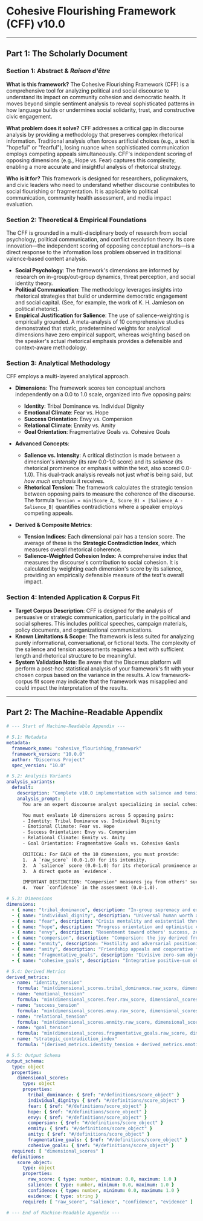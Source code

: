 # Cohesive Flourishing Framework (CFF) v10.0

---

## Part 1: The Scholarly Document

### Section 1: Abstract & *Raison d'être*

**What is this framework?**
The Cohesive Flourishing Framework (CFF) is a comprehensive tool for analyzing political and social discourse to understand its impact on community cohesion and democratic health. It moves beyond simple sentiment analysis to reveal sophisticated patterns in how language builds or undermines social solidarity, trust, and constructive civic engagement.

**What problem does it solve?**
CFF addresses a critical gap in discourse analysis by providing a methodology that preserves complex rhetorical information. Traditional analysis often forces artificial choices (e.g., a text is "hopeful" or "fearful"), losing nuance when sophisticated communication employs competing appeals simultaneously. CFF's independent scoring of opposing dimensions (e.g., Hope vs. Fear) captures this complexity, enabling a more accurate and insightful analysis of rhetorical strategy.

**Who is it for?**
This framework is designed for researchers, policymakers, and civic leaders who need to understand whether discourse contributes to social flourishing or fragmentation. It is applicable to political communication, community health assessment, and media impact evaluation.

### Section 2: Theoretical & Empirical Foundations

The CFF is grounded in a multi-disciplinary body of research from social psychology, political communication, and conflict resolution theory. Its core innovation—the independent scoring of opposing conceptual anchors—is a direct response to the information loss problem observed in traditional valence-based content analysis.

-   **Social Psychology**: The framework's dimensions are informed by research on in-group/out-group dynamics, threat perception, and social identity theory.
-   **Political Communication**: The methodology leverages insights into rhetorical strategies that build or undermine democratic engagement and social capital. (See, for example, the work of K. H. Jamieson on political rhetoric).
-   **Empirical Justification for Salience**: The use of salience-weighting is empirically grounded. A meta-analysis of 10 comprehensive studies demonstrated that static, predetermined weights for analytical dimensions have zero empirical support, whereas weighting based on the speaker's actual rhetorical emphasis provides a defensible and context-aware methodology.

### Section 3: Analytical Methodology

CFF employs a multi-layered analytical approach.

-   **Dimensions**: The framework scores ten conceptual anchors independently on a 0.0 to 1.0 scale, organized into five opposing pairs:
    -   **Identity**: Tribal Dominance vs. Individual Dignity
    -   **Emotional Climate**: Fear vs. Hope
    -   **Success Orientation**: Envy vs. Compersion
    -   **Relational Climate**: Enmity vs. Amity
    -   **Goal Orientation**: Fragmentative Goals vs. Cohesive Goals

-   **Advanced Concepts**:
    -   **Salience vs. Intensity**: A critical distinction is made between a dimension's *intensity* (its raw 0.0-1.0 score) and its *salience* (its rhetorical prominence or emphasis within the text, also scored 0.0-1.0). This dual-track analysis reveals not just *what* is being said, but *how much emphasis* it receives.
    -   **Rhetorical Tension**: The framework calculates the strategic tension between opposing pairs to measure the coherence of the discourse. The formula `Tension = min(Score_A, Score_B) × |Salience_A - Salience_B|` quantifies contradictions where a speaker employs competing appeals.

-   **Derived & Composite Metrics**:
    -   **Tension Indices**: Each dimensional pair has a tension score. The average of these is the **Strategic Contradiction Index**, which measures overall rhetorical coherence.
    -   **Salience-Weighted Cohesion Index**: A comprehensive index that measures the discourse's contribution to social cohesion. It is calculated by weighting each dimension's score by its salience, providing an empirically defensible measure of the text's overall impact.

### Section 4: Intended Application & Corpus Fit

-   **Target Corpus Description**: CFF is designed for the analysis of persuasive or strategic communication, particularly in the political and social spheres. This includes political speeches, campaign materials, policy documents, and organizational communications.
-   **Known Limitations & Scope**: The framework is less suited for analyzing purely informational, conversational, or fictional texts. The complexity of the salience and tension assessments requires a text with sufficient length and rhetorical structure to be meaningful.
-   **System Validation Note**: Be aware that the Discernus platform will perform a post-hoc statistical analysis of your framework's fit with your chosen corpus based on the variance in the results. A low framework-corpus fit score may indicate that the framework was misapplied and could impact the interpretation of the results.

---

## Part 2: The Machine-Readable Appendix

```yaml
# --- Start of Machine-Readable Appendix ---

# 5.1: Metadata
metadata:
  framework_name: "cohesive_flourishing_framework"
  framework_version: "10.0.0"
  author: "Discernus Project"
  spec_version: "10.0"

# 5.2: Analysis Variants
analysis_variants:
  default:
    description: "Complete v10.0 implementation with salience and tension analysis."
    analysis_prompt: |
      You are an expert discourse analyst specializing in social cohesion and democratic health, grounded in political psychology. Your task is to analyze the provided text using the Cohesive Flourishing Framework v10.0.

      You must evaluate 10 dimensions across 5 opposing pairs:
      - Identity: Tribal Dominance vs. Individual Dignity
      - Emotional Climate: Fear vs. Hope
      - Success Orientation: Envy vs. Compersion
      - Relational Climate: Enmity vs. Amity
      - Goal Orientation: Fragmentative Goals vs. Cohesive Goals

      CRITICAL: For EACH of the 10 dimensions, you must provide:
      1.  A `raw_score` (0.0-1.0) for its intensity.
      2.  A `salience` score (0.0-1.0) for its rhetorical prominence and emphasis. REMEMBER: Salience is NOT the same as intensity.
      3.  A direct quote as `evidence`.

      IMPORTANT DISTINCTION: "Compersion" measures joy from others' success (distinct from "compassion" which is empathy for suffering). Use the exact dimension names as specified - do not substitute similar concepts.
      4.  Your `confidence` in the assessment (0.0-1.0).

# 5.3: Dimensions
dimensions:
  - { name: "tribal_dominance", description: "In-group supremacy and exclusionary identity patterns." }
  - { name: "individual_dignity", description: "Universal human worth and inclusive recognition." }
  - { name: "fear", description: "Crisis mentality and existential threat perception." }
  - { name: "hope", description: "Progress orientation and optimistic collective vision." }
  - { name: "envy", description: "Resentment toward others' success, zero-sum thinking." }
  - { name: "compersion", description: "Compersion: the joy derived from others' success and achievements. This is distinct from compassion (empathy for suffering) - compersion specifically measures positive emotional responses to others' prosperity, accomplishments, and good fortune. Reflects abundance mindset and non-zero-sum thinking." }
  - { name: "enmity", description: "Hostility and adversarial positioning." }
  - { name: "amity", description: "Friendship appeals and cooperative framing." }
  - { name: "fragmentative_goals", description: "Divisive zero-sum objectives." }
  - { name: "cohesive_goals", description: "Integrative positive-sum objectives." }

# 5.4: Derived Metrics
derived_metrics:
  - name: "identity_tension"
    formula: "min(dimensional_scores.tribal_dominance.raw_score, dimensional_scores.individual_dignity.raw_score) * abs(dimensional_scores.tribal_dominance.salience - dimensional_scores.individual_dignity.salience)"
  - name: "emotional_tension"
    formula: "min(dimensional_scores.fear.raw_score, dimensional_scores.hope.raw_score) * abs(dimensional_scores.fear.salience - dimensional_scores.hope.salience)"
  - name: "success_tension"
    formula: "min(dimensional_scores.envy.raw_score, dimensional_scores.compersion.raw_score) * abs(dimensional_scores.envy.salience - dimensional_scores.compersion.salience)"
  - name: "relational_tension"
    formula: "min(dimensional_scores.enmity.raw_score, dimensional_scores.amity.raw_score) * abs(dimensional_scores.enmity.salience - dimensional_scores.amity.salience)"
  - name: "goal_tension"
    formula: "min(dimensional_scores.fragmentative_goals.raw_score, dimensional_scores.cohesive_goals.raw_score) * abs(dimensional_scores.fragmentative_goals.salience - dimensional_scores.cohesive_goals.salience)"
  - name: "strategic_contradiction_index"
    formula: "(derived_metrics.identity_tension + derived_metrics.emotional_tension + derived_metrics.success_tension + derived_metrics.relational_tension + derived_metrics.goal_tension) / 5"

# 5.5: Output Schema
output_schema:
  type: object
  properties:
    dimensional_scores:
      type: object
      properties:
        tribal_dominance: { $ref: "#/definitions/score_object" }
        individual_dignity: { $ref: "#/definitions/score_object" }
        fear: { $ref: "#/definitions/score_object" }
        hope: { $ref: "#/definitions/score_object" }
        envy: { $ref: "#/definitions/score_object" }
        compersion: { $ref: "#/definitions/score_object" }
        enmity: { $ref: "#/definitions/score_object" }
        amity: { $ref: "#/definitions/score_object" }
        fragmentative_goals: { $ref: "#/definitions/score_object" }
        cohesive_goals: { $ref: "#/definitions/score_object" }
  required: [ "dimensional_scores" ]
  definitions:
    score_object:
      type: object
      properties:
        raw_score: { type: number, minimum: 0.0, maximum: 1.0 }
        salience: { type: number, minimum: 0.0, maximum: 1.0 }
        confidence: { type: number, minimum: 0.0, maximum: 1.0 }
        evidence: { type: string }
      required: [ "raw_score", "salience", "confidence", "evidence" ]

# --- End of Machine-Readable Appendix ---
```
